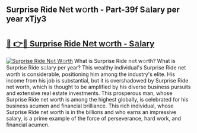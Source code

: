 ## Surprise Ride N𝚎t w𝚘rth - Part-39f S𝚊lary per year xTjy3

# <h2><a href="http://gc4phv.nevu.top/?p=Surprise+Ride">🔗 👉🔴 Surprise Ride N𝚎t w𝚘rth - S𝚊lary</a></h2>

[![Surprise Ride N𝚎t W𝚘rth](https://i.imgur.com/Oavwk0R.jpeg)](http://gc4phv.nevu.top/?p=Surprise+Ride)
What is Surprise Ride n𝚎t w𝚘rth? What is Surprise Ride s𝚊lary per year?
This wealthy individual's Surprise Ride net worth is considerable, positioning him among the industry's elite. His income from his job is substantial, but it is overshadowed by Surprise Ride net worth, which is thought to be amplified by his diverse business pursuits and extensive real estate investments. This prosperous man, whose Surprise Ride net worth is among the highest globally, is celebrated for his business acumen and financial brilliance. This rich individual, whose Surprise Ride net worth is in the billions and who earns an impressive salary, is a prime example of the force of perseverance, hard work, and financial acumen.
